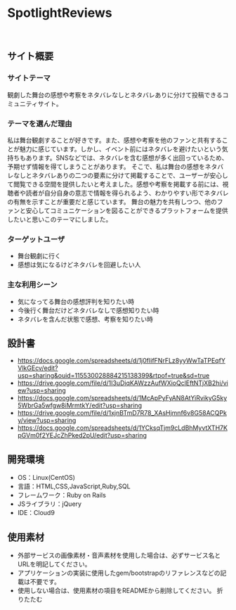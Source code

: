 # SpotlightReviews
​
## サイト概要
### サイトテーマ
観劇した舞台の感想や考察をネタバレなしとネタバレありに分けて投稿できるコミュニティサイト。
​
### テーマを選んだ理由
私は舞台観劇することが好きです。また、感想や考察を他のファンと共有することが魅力に感じています。しかし、イベント前にはネタバレを避けたいという気持ちもあります。SNSなどでは、ネタバレを含む感想が多く出回っているため、予期せず情報を得てしまうことがあります。
そこで、私は舞台の感想をネタバレなしとネタバレありの二つの要素に分けて掲載することで、ユーザーが安心して閲覧できる空間を提供したいと考えました。感想や考察を掲載する前には、視聴者や読者が自分自身の意志で情報を得られるよう、わかりやすい形でネタバレの有無を示すことが重要だと感じています。
舞台の魅力を共有しつつ、他のファンと安心してコミュニケーションを図ることができるプラットフォームを提供したいと思いこのテーマにしました。
​
### ターゲットユーザ
- 舞台観劇に行く
- 感想は気になるけどネタバレを回避したい人
​
### 主な利用シーン
- 気になってる舞台の感想評判を知りたい時
- 今後行く舞台だけどネタバレなしで感想知りたい時
- ネタバレを含んだ状態で感想、考察を知りたい時
​
## 設計書
- https://docs.google.com/spreadsheets/d/1j0fIifFNrFLz8yyWwTaTPEqfYVlkGEcv/edit?usp=sharing&ouid=115530028884215138399&rtpof=true&sd=true
- https://drive.google.com/file/d/1I3uDiqKAWzzAufWXioQclEftNTjXB2hi/view?usp=sharing
- https://docs.google.com/spreadsheets/d/1McApPyFyAN8AtYiRvikyG5ky5WbrGa5wfgw8iMrmtkY/edit?usp=sharing
- https://drive.google.com/file/d/1xjnBTmD7R78_XAsHjmnf6v8G58ACQPky/view?usp=sharing
- https://docs.google.com/spreadsheets/d/1YCksqTjm9cLdBhMyvtXTH7KpGVm0f2YEJcZhPked2pU/edit?usp=sharing
​
## 開発環境
- OS：Linux(CentOS)
- 言語：HTML,CSS,JavaScript,Ruby,SQL
- フレームワーク：Ruby on Rails
- JSライブラリ：jQuery
- IDE：Cloud9
​
## 使用素材
- 外部サービスの画像素材・音声素材を使用した場合は、必ずサービス名とURLを明記してください。
- アプリケーションの実装に使用したgem/bootstrapのリファレンスなどの記載は不要です。
- 使用しない場合は、使用素材の項目をREADMEから削除してください。
折りたたむ
